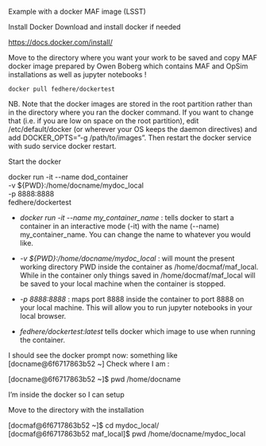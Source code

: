 Example with a docker MAF image (LSST)

Install Docker
Download and install docker if needed

https://docs.docker.com/install/

Move to the directory where you want your work to be saved and copy MAF docker image prepared by Owen Boberg which contains MAF and OpSim installations as well as jupyter notebooks !
 

```
docker pull fedhere/dockertest
```

NB. Note that the docker images are stored in the root partition rather than in the directory where you ran the docker command. If you want to change that (i.e. if you are low on space on the root partition), edit /etc/default/docker (or wherever your OS keeps the daemon directives) and add DOCKER_OPTS=”-g /path/to/images”. Then restart the docker service with sudo service docker restart.

Start the docker 

docker run -it --name dod_container \
	                -v ${PWD}:/home/docname/mydoc_local \
	                -p 8888:8888 \
	                 fedhere/dockertest

- *docker run -it --name my_container_name* : tells docker to start a container in an interactive mode (-it) with the name (--name) my_container_name. You can change the name to whatever you would like.


- *-v ${PWD}:/home/docname/mydoc_local* : will mount the present working directory PWD inside the container as /home/docmaf/maf_local. While in the container only things saved in /home/docmaf/maf_local will be saved to your local machine when the container is stopped.


- *-p 8888:8888* : maps port 8888 inside the container to port 8888 on your local machine. This will allow you to run jupyter notebooks in your local browser.


- *fedhere/dockertest:latest* tells docker which image to use when running the container.


I should see the docker prompt now: something like [docname@6f6717863b52 ~]
Check where I am : 

[docname@6f6717863b52 ~]$ pwd
	/home/docname

I’m inside the docker so I can setup

Move to the directory with the installation

[docmaf@6f6717863b52 ~]$ cd mydoc_local/	
[docmaf@6f6717863b52 maf_local]$ pwd
/home/docname/mydoc_local



